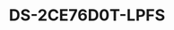 ---
id: 10
title: "DS-2CE76D0T-LPFS"
slug: "DS-2CE76D0T-LPFS"
subTitle: "2MP Smart Hybrid Light Turret Camera with Audio"
category: "turbohd"
imgCard: "/src/assets/images/turbohd/DS-2CE76D0T-LPFS/DS-2CE76D0T-LPFS-1.webp"
imgAlt: "DS-2CE76D0T-LPFS"
thumbnails: [
  "/src/assets/images/turbohd/DS-2CE76D0T-LPFS/DS-2CE76D0T-LPFS-1.webp",
  "/src/assets/images/turbohd/DS-2CE76D0T-LPFS/DS-2CE76D0T-LPFS-2.webp",
  "/src/assets/images/turbohd/DS-2CE76D0T-LPFS/DS-2CE76D0T-LPFS-3.webp"
]
features: [
  "High quality 2 MP resolution (1920×1080)",
  "2.8 mm and 3.6 mm fixed focal lens options",
  "Up to 20 m IR and 20 m white light distance",
  "Built-in mic with audio over coaxial cable",
  "One port supports 4 switchable signals (TVI/AHD/CVI/CVBS)",
  "Smart Hybrid Light for adaptive night-time illumination"
]
rating: 5
reviewCount: 100
specifications: {
  Camera: {
    Image_Sensor: "2 MP CMOS",
    Max_Resolution: "1920 (H) × 1080 (V)",
    Min_Illumination: "0.01 Lux @ (F1.6, AGC ON), 0 Lux with IR",
    Shutter_Time: "PAL: 1/25 s to 1/50,000 s; NTSC: 1/30 s to 1/50,000 s",
    Day_Night: "ICR",
    Angle_Adjustment: "Pan: 0 to 360°, Tilt: 0 to 75°, Rotation: 0 to 360°",
    Signal_System: "PAL/NTSC"
  },
  Lens: {
    Lens_Type: "2.8 mm, 3.6 mm fixed focal lens",
    Field_of_View: {
      "2.8 mm": "Horizontal_FOV: 101°, Vertical_FOV: 56°, Diagonal_FOV: 118°",
      "3.6 mm": "Horizontal_FOV: 78°, Vertical_FOV: 42°, Diagonal_FOV: 92°"
    },
    Lens_Mount: "M12"
  },
  Microphone: {
    Pickup_Distance: "In a radius of up to 5 m",
    Amount: "1"
  },
  Illuminator: {
    Supplement_Light_Range: {
      IR: "Up to 20 m",
      White_Light: "Up to 20 m"
    },
    Supplement_Light_Type: "Smart, IR, White Light"
  },
  Image: {
    Image_Settings: "Brightness, Sharpness, Smart IR",
    Frame_Rate: {
      TVI: "1080P @ 30 fps, 1080P @ 25 fps",
      AHD: "1080P @ 30 fps, 1080P @ 25 fps",
      CVI: "1080P @ 30 fps, 1080P @ 25 fps",
      CVBS: "PAL/NTSC"
    },
    WDR: "Digital WDR",
    Image_Enhancement: "DWDR/BLC/HLC/Global",
    White_Balance: "Auto/Manual",
    AGC: "Yes",
    Day_Night_Mode: "Auto/Color"
  },
  Interface: {
    Video_Output: "Switchable TVI/AHD/CVI/CVBS"
  },
  General: {
    Material: "Plastic",
    Dimension: "84.6 mm × Ø85.02 mm (3.33\" × Ø3.35\")",
    Weight: "Approx. 156 g (0.34 lb.)",
    Operating_Condition: "-40 °C to 60 °C (-40 °F to 140 °F), humidity: 90% or less (non-condensation)",
    Communication: "HIKVISION-C",
    Language: "English",
    Power_Supply: "12 VDC ± 25%",
    Power_Recommendation: "You are recommended to use one power adapter to supply the power for one camera.",
    Consumption: "Max. 3.3 W"
  }
}
---
